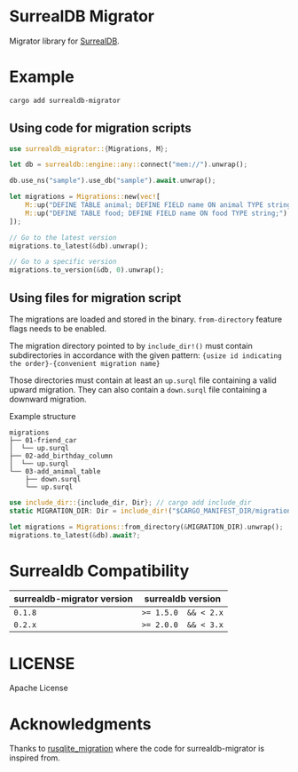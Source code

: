 # SurrealDB Migrator

Migrator library for [SurrealDB](https://surrealdb.com).

# Example

```bash
cargo add surrealdb-migrator
```

## Using code for migration scripts

```rust
use surrealdb_migrator::{Migrations, M};

let db = surrealdb::engine::any::connect("mem://").unwrap();

db.use_ns("sample").use_db("sample").await.unwrap();

let migrations = Migrations::new(vec![
    M::up("DEFINE TABLE animal; DEFINE FIELD name ON animal TYPE string;").down("REMOVE TABLE user;"),
    M::up("DEFINE TABLE food; DEFINE FIELD name ON food TYPE string;").down("REMOVE TABLE food;"),
]);

// Go to the latest version
migrations.to_latest(&db).unwrap();

// Go to a specific version
migrations.to_version(&db, 0).unwrap();
```

## Using files for migration script

The migrations are loaded and stored in the binary. `from-directory` feature flags needs to be enabled.

The migration directory pointed to by `include_dir!()` must contain
subdirectories in accordance with the given pattern:
`{usize id indicating the order}-{convenient migration name}`

Those directories must contain at least an `up.surql` file containing a valid upward
migration. They can also contain a `down.surql` file containing a downward migration.

Example structure

```
migrations
├── 01-friend_car
│  └── up.surql
├── 02-add_birthday_column
│  └── up.surql
└── 03-add_animal_table
    ├── down.surql
    └── up.surql
```

```rust
use include_dir::{include_dir, Dir}; // cargo add include_dir
static MIGRATION_DIR: Dir = include_dir!("$CARGO_MANIFEST_DIR/migrations");

let migrations = Migrations::from_directory(&MIGRATION_DIR).unwrap();
migrations.to_latest(&db).await?;
```

# Surrealdb Compatibility

surrealdb-migrator version  | surrealdb version
----------------------------|------------------
`0.1.8`                     | `>= 1.5.0  && < 2.x`
`0.2.x`                     | `>= 2.0.0  && < 3.x`

# LICENSE

Apache License

# Acknowledgments

Thanks to [rusqlite_migration](https://github.com/cljoly/rusqlite_migration) where the code for surrealdb-migrator is inspired from.
